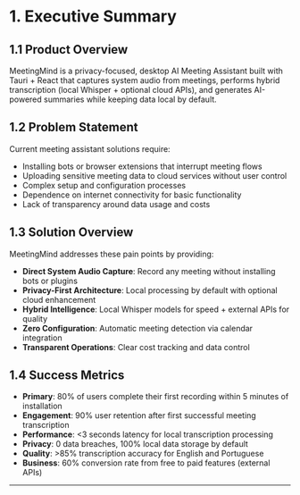 # 1. Executive Summary

## 1.1 Product Overview
MeetingMind is a privacy-focused, desktop AI Meeting Assistant built with Tauri + React that captures system audio from meetings, performs hybrid transcription (local Whisper + optional cloud APIs), and generates AI-powered summaries while keeping data local by default.

## 1.2 Problem Statement
Current meeting assistant solutions require:
- Installing bots or browser extensions that interrupt meeting flows
- Uploading sensitive meeting data to cloud services without user control
- Complex setup and configuration processes
- Dependence on internet connectivity for basic functionality
- Lack of transparency around data usage and costs

## 1.3 Solution Overview
MeetingMind addresses these pain points by providing:
- **Direct System Audio Capture**: Record any meeting without installing bots or plugins
- **Privacy-First Architecture**: Local processing by default with optional cloud enhancement
- **Hybrid Intelligence**: Local Whisper models for speed + external APIs for quality
- **Zero Configuration**: Automatic meeting detection via calendar integration
- **Transparent Operations**: Clear cost tracking and data control

## 1.4 Success Metrics
- **Primary**: 80% of users complete their first recording within 5 minutes of installation
- **Engagement**: 90% user retention after first successful meeting transcription
- **Performance**: <3 seconds latency for local transcription processing
- **Privacy**: 0 data breaches, 100% local data storage by default
- **Quality**: >85% transcription accuracy for English and Portuguese
- **Business**: 60% conversion rate from free to paid features (external APIs)

---

